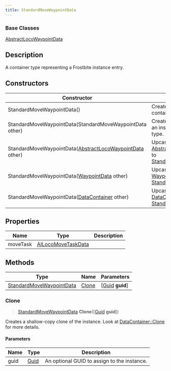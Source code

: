 ```yaml
---
title: StandardMoveWaypointData
---
```

### Base Classes

[AbstractLocoWaypointData](AbstractLocoWaypointData)

## Description

A container type representing a Frostbite instance entry.

## Constructors

| Constructor                                                                          | Description                                                                                                                              |
| ------------------------------------------------------------------------------------ | ---------------------------------------------------------------------------------------------------------------------------------------- |
| StandardMoveWaypointData()                                                           | Create a new instance of this container type.                                                                                            |
| StandardMoveWaypointData(StandardMoveWaypointData other)                             | Create a reference copy of an instance of the same type.                                                                                 |
| StandardMoveWaypointData([AbstractLocoWaypointData](AbstractLocoWaypointData) other) | Upcast an instance of type [AbstractLocoWaypointData](AbstractLocoWaypointData) to [StandardMoveWaypointData](StandardMoveWaypointData). |
| StandardMoveWaypointData([WaypointData](WaypointData) other)                         | Upcast an instance of type [WaypointData](WaypointData) to [StandardMoveWaypointData](StandardMoveWaypointData).                         |
| StandardMoveWaypointData([DataContainer](/vext/ref/shared/class/datacontainer) other)  | Upcast an instance of type [DataContainer](/vext/ref/shared/class/datacontainer) to [StandardMoveWaypointData](StandardMoveWaypointData).  |

## Properties

| Name     | Type                                     | Description |
| -------- | ---------------------------------------- | ----------- |
| moveTask | [AILocoMoveTaskData](AILocoMoveTaskData) |             |

## Methods

| Type                                                 | Name            | Parameters                                     |
| ---------------------------------------------------- | --------------- | ---------------------------------------------- |
| [StandardMoveWaypointData](StandardMoveWaypointData) | [Clone](#clone) | \[[Guid](/vext/ref/shared/class/guid) **guid**\] |

### Clone

> [StandardMoveWaypointData](StandardMoveWaypointData) **Clone**(\[[Guid](/vext/ref/shared/class/guid) **guid**\])

Creates a shallow-copy clone of the instance. Look at [DataContainer::Clone](/vext/ref/shared/class/datacontainer#clone) for more details.

#### Parameters

| Name | Type         | Description                                 |
| ---- | ------------ | ------------------------------------------- |
| guid | [Guid](Guid) | An optional GUID to assign to the instance. |
